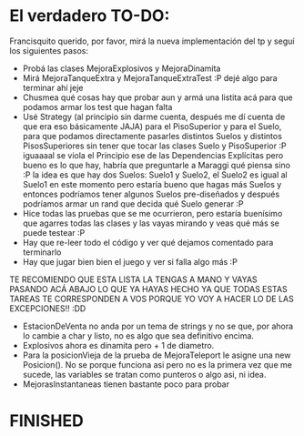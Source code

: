 # El verdadero TO-DO:
Francisquito querido, por favor, mirá la nueva implementación del tp y seguí los siguientes pasos:
* Probá las clases MejoraExplosivos y MejoraDinamita
* Mirá MejoraTanqueExtra y MejoraTanqueExtraTest :P dejé algo para terminar ahí jeje
* Chusmea qué cosas hay que probar aun y armá una listita acá para que podamos armar los test que hagan falta
* Usé Strategy (al principio sin darme cuenta, después me dí cuenta de que era eso básicamente JAJA) para el PisoSuperior y para el Suelo, para que podamos directamente pasarles distintos Suelos y distintos PisosSuperiores sin tener que tocar las clases Suelo y PisoSuperior :P iguaaaal se viola el Principio ese de las Dependencias Explícitas pero bueno es lo que hay, habría que preguntarle a Maraggi qué piensa sino :P la idea es que hay dos Suelos: Suelo1 y Suelo2, el Suelo2 es igual al Suelo1 en este momento pero estaría bueno que hagas más Suelos y entonces podríamos tener algunos Suelos pre-diseñados y después podríamos armar un rand que decida qué Suelo generar :P
* Hice todas las pruebas que se me ocurrieron, pero estaría buenísimo que agarres todas las clases y las vayas mirando y veas qué más se puede testear :P
* Hay que re-leer todo el código y ver qué dejamos comentado para terminarlo
* Hay que jugar bien bien el juego y ver si falla algo más :P

TE RECOMIENDO QUE ESTA LISTA LA TENGAS A MANO Y VAYAS PASANDO ACÁ ABAJO LO QUE YA HAYAS HECHO YA QUE TODAS ESTAS TAREAS TE CORRESPONDEN A VOS PORQUE YO VOY A HACER LO DE LAS EXCEPCIONES!! :DD

* EstacionDeVenta no anda por un tema de strings y no se que, por ahora lo cambie a char y listo, no es algo que sea definitivo encima.
* Explosivos ahora es dinamita pero + 1 de diametro.
* Para la posicionVieja de la prueba de MejoraTeleport le asigne una new Posicion(). No se porque funciona asi pero no es la primera vez que me sucede, las variables se tratan como punteros o algo asi, ni idea.
* MejorasInstantaneas tienen bastante poco para probar

# FINISHED
